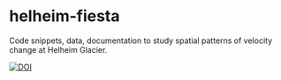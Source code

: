 # helheim-fiesta
Code snippets, data, documentation to study spatial patterns of velocity change at Helheim Glacier.

[![DOI](https://zenodo.org/badge/DOI/10.5281/zenodo.4707997.svg)](https://doi.org/10.5281/zenodo.4707997)
